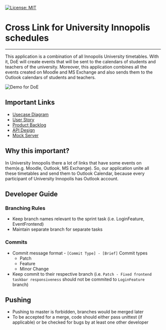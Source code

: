 [![License: MIT](https://img.shields.io/badge/License-MIT-brightgreen.svg)](https://opensource.org/licenses/MIT)

# Cross Link for University Innopolis schedules

---

This application is a combination of all Innopolis University timetables. With it, DoE will create events that will be sent to the calendars of students and teachers of the university. Moreover, this application combines all the events created on Moodle and MS Exchange and also sends them to the Outlook calendars of students and teachers.

![Demo for DoE](pictures/DemoCalendar.png)

## Important Links

- [Usecase Diagram](https://drive.google.com/file/d/1nr23I5055SIXLq0PMvGGDPZAzz01xiW4/view?usp=sharing)
- [User Story](https://docs.google.com/spreadsheets/d/12BQN_QRp9IU6oKfjrk3xJsV7YisZib4y3s285RwqUo4/edit?usp=sharing)
- [Product Backlog](https://docs.google.com/document/d/1eF4ok6R33ai33qpmHXXPxxG4ZWCH8k8phtmZDnNVtxg/edit?usp=sharing)
- [API Design](https://app.swaggerhub.com/apis/Timetable2/timetable/1.0.0)
- [Mock Server](https://www.postman.com/orange-astronaut-888988/workspace/timetable-api/collection/21222264-0d7b6da3-1e13-4bd9-af09-11720e694a00?ctx=documentation)

## Why this important?

In University Innopolis there a lot of links that have some events on them(e.g. Moodle, Outlook, MS Exchange). So, our application unite all these timetables and send them to Outlook Calendar, because every participant of University Innopolis has Outlook account.



## Developer Guide

### Branching Rules
- Keep branch names relevant to the sprint task (i.e. LoginFeature, EventFrontend)
- Maintain separate branch for separate tasks

### Commits
- Commit message format - `[Commit Type] - [Brief]`
    Commit types
    - Patch
    - Feature
    - Minor Change
- Keep commit to their respective branch (i.e. `Patch - Fixed frontend taskbar responsiveness` should not be commited to `LoginFeature` branch)

## Pushing
- Pushing to master is forbidden, branches would be merged later
- To be accepted for a merge, code should either pass unittest (if applicable) or be checked for bugs by at least one other developer

